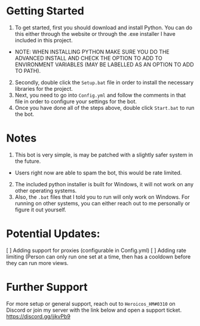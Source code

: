 # Getting Started
1. To get started, first you should download and install Python. You can do this either through the website or through the .exe installer I have included in this project.
  - NOTE: WHEN INSTALLING PYTHON MAKE SURE YOU DO THE ADVANCED INSTALL AND CHECK THE OPTION TO ADD TO ENVIRONMENT VARIABLES (MAY BE LABELLED AS AN OPTION TO ADD TO PATH).
2. Secondly, double click the `Setup.bat` file in order to install the necessary libraries for the project.
3. Next, you need to go into `Config.yml` and follow the comments in that file in order to configure your settings for the bot.
4. Once you have done all of the steps above, double click `Start.bat` to run the bot.

# Notes
1. This bot is very simple, is may be patched with a slightly safer system in the future.
  - Users right now are able to spam the bot, this would be rate limited.
2. The included python installer is built for Windows, it will not work on any other operating systems.
3. Also, the `.bat` files that I told you to run will only work on Windows. For running on other systems, you can either reach out to me personally or figure it out yourself.

# Potential Updates:
[ ] Adding support for proxies (configurable in Config.yml)
[ ] Adding rate limiting (Person can only run one set at a time, then has a cooldown before they can run more views.

# Further Support
For more setup or general support, reach out to `Heroicos_HM#0310` on Discord or join my server with the link below and open a support ticket.
https://discord.gg/jjkvPb9

